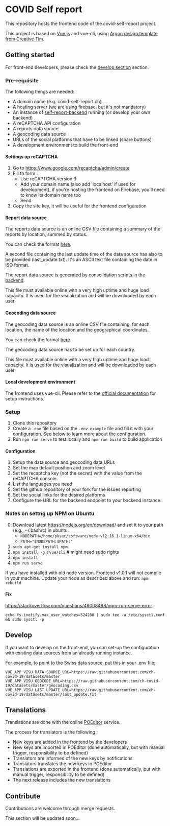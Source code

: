 # COVID Self report

This repository hosts the frontend code of the covid-self-report project.

This project is based on [Vue.js](https://github.com/vuejs/) and vue-cli, using [Argon design template from Creative Tim](https://www.creative-tim.com/product/argon-design-system).

## Getting started

For front-end developers, please check the [develop section](#develop) section.

### Pre-requisite

The following things are needed:

- A domain name (e.g. covid-self-report.ch)
- A hosting server (we are using firebase, but it's not mandatory)
- An instance of [self-report-backend](https://github.com/ch-covid-19/self-report-backend) running (or develop your own backend)
- A reCAPTCHA API configuration
- A reports data source
- A geocoding data source
- URLs of the social platforms that have to be linked (share buttons)
- A development environment to build the front-end

#### Settings up reCAPTCHA

1. Go to https://www.google.com/recaptcha/admin/create
2. Fill th form :
    - Use reCAPTCHA version 3
    - Add your domain name (also add 'localhost' if used for development), if you're hosting the frontend on Firebase, you'll need to know its domain name too
    - Send
3. Copy the site key, it will be useful for the frontend configuration

#### Report data source

The reports data source is an online CSV file containing a summary of the reports by location, summed by status.

You can check the format [here](https://github.com/ch-covid-19/datasets).

A second file containing the last update time of the data source has also to be provided (last_update.txt). It's an ASCII text file containing the date in ISO format.

The report data source is generated by consolidation scripts in the [backend](https://github.com/ch-covid-19/self-report-backend).

This file must available online with a very high uptime and huge load capacity. It is used for the visualization and will be downloaded by each user.

#### Geocoding data source

The geocoding data source is an online CSV file containing, for each location, the name of the location and the geographical coordinates.

You can check the format [here](https://github.com/ch-covid-19/geo-locations).

The geocoding data source has to be set up for each country.

This file must available online with a very high uptime and huge load capacity. It is used for the visualization and will be downloaded by each user.

#### Local development environment

The frontend uses vue-cli. Please refer to the [official documentation](https://cli.vuejs.org/) for setup instructions.

### Setup

  1. Clone this repository
  2. Create a `.env` file based on the `.env.example` file and fill it with your configuration. See below to learn more about the configuration.
  4. Run `npm run serve` to test locally and `npm run build` to build application

#### Configuration

1. Setup the data source and geocoding data URLs
2. Set the map default position and zoom level
3. Set the recaptcha key (not the secret) with the value from the reCAPTCHA console.
4. List the languages you need
5. Set the github repository of your fork for the issues reporting
6. Set the social links for the desired platforms
7. Configure the URL for the backend endpoint to your backend instance.

### Notes on settng up NPM on Ubuntu ###
0. Download latest https://nodejs.org/en/download/ and set it to your path (e.g., ~/.bashrc) in ubuntu.
   - `NODEPATH=/home/pksec/software/node-v12.16.1-linux-x64/bin`
   - `PATH="$NODEPATH:$PATH:"`
1. `sudo apt-get install npm`
2. `npm install -g @vue/cli` # might need sudo rights
3. `npm install`
4. `npm run serve`

If you have installed with old node version. Frontend v1.0.1 will not compile in your machine. Update your node as described above and run:
`npm rebuild`

#### Fix 
https://stackoverflow.com/questions/49008498/npm-run-serve-error

``echo fs.inotify.max_user_watches=524288 | sudo tee -a /etc/sysctl.conf && sudo sysctl -p``

## Develop


If you want to develop on the front-end, you can set-up the configuration with existing data sources from an already running instance.

For example, to point to the Swiss data source, put this in your .env file:
```
VUE_APP_VISU_DATA_SOURCE_URL=https://raw.githubusercontent.com/ch-covid-19/datasets/master
VUE_APP_VISU_GEOCODE_URL=https://raw.githubusercontent.com/ch-covid-19/datasets/master/geocoding.csv
VUE_APP_VISU_LAST_UPDATE_URL=https://raw.githubusercontent.com/ch-covid-19/datasets/master/last_update.txt

```

## Translations

Translations are done with the online [POEditor](https://poeditor.com/projects/view?id=327349) service.

The process for translators is the following :

- New keys are added in the frontend by the developers
- New keys are imported in POEditor (done automatically, but with manual trigger, responsibility to be defined)
- Translators are informed of the new keys by notifications
- Translators translates the new keys in POEditor
- Translations are exported in the frontend (done automatically, but with manual trigger, responsibility to be defined)
- The next release includes the new translations

## Contribute

Contributions are welcome through merge requests.

This section will be updated soon...
